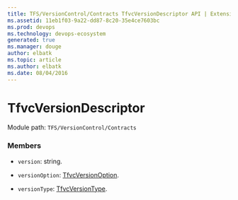 ```yaml
---
title: TFS/VersionControl/Contracts TfvcVersionDescriptor API | Extensions for Azure DevOps Services
ms.assetid: 11eb1f03-9a22-dd87-8c20-35e4ce7603bc
ms.prod: devops
ms.technology: devops-ecosystem
generated: true
ms.manager: douge
author: elbatk
ms.topic: article
ms.author: elbatk
ms.date: 08/04/2016
---
```


# TfvcVersionDescriptor

Module path: `TFS/VersionControl/Contracts`


### Members

* `version`: string. 

* `versionOption`: [TfvcVersionOption](../../../TFS/VersionControl/Contracts/TfvcVersionOption.md). 

* `versionType`: [TfvcVersionType](../../../TFS/VersionControl/Contracts/TfvcVersionType.md). 

